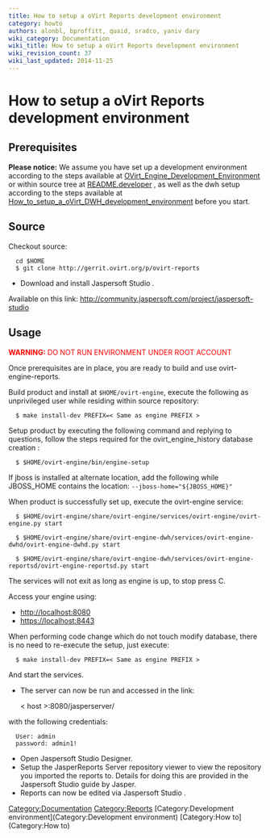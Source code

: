 ```yaml
---
title: How to setup a oVirt Reports development environment
category: howto
authors: alonbl, bproffitt, quaid, sradco, yaniv dary
wiki_category: Documentation
wiki_title: How to setup a oVirt Reports development environment
wiki_revision_count: 37
wiki_last_updated: 2014-11-25
---
```


# How to setup a oVirt Reports development environment

## Prerequisites

<b>Please notice:</b> We assume you have set up a development environment according to the steps available at [OVirt_Engine_Development_Environment](http://www.ovirt.org/OVirt_Engine_Development_Environment) or within source tree at [README.developer](http://gerrit.ovirt.org/gitweb?p=ovirt-engine.git;a=blob;f=README.developer;hb=HEAD) , as well as the dwh setup according to the steps available at [How_to_setup_a_oVirt_DWH_development_environment](http://www.ovirt.org/index.php?title=How_to_setup_a_oVirt_DWH_development_environment) before you start.

## Source

Checkout source:

      cd $HOME
      $ git clone http://gerrit.ovirt.org/p/ovirt-reports

*   Download and install Jaspersoft Studio .

Available on this link: <http://community.jaspersoft.com/project/jaspersoft-studio>

## Usage

<font color=red><b>WARNING:</b> DO NOT RUN ENVIRONMENT UNDER ROOT ACCOUNT</font>

Once prerequisites are in place, you are ready to build and use ovirt-engine-reports.

Build product and install at `$HOME/ovirt-engine`, execute the following as unprivileged user while residing within source repository:

      $ make install-dev PREFIX=< Same as engine PREFIX >

Setup product by executing the following command and replying to questions, follow the steps required for the ovirt_engine_history database creation :

      $ $HOME/ovirt-engine/bin/engine-setup

If jboss is installed at alternate location, add the following while JBOSS_HOME contains the location: `--jboss-home="${JBOSS_HOME}"`

When product is successfully set up, execute the ovirt-engine service:

      $ $HOME/ovirt-engine/share/ovirt-engine/services/ovirt-engine/ovirt-engine.py start

      $ $HOME/ovirt-engine/share/ovirt-engine-dwh/services/ovirt-engine-dwhd/ovirt-engine-dwhd.py start

      $ $HOME/ovirt-engine/share/ovirt-engine-dwh/services/ovirt-engine-reportsd/ovirt-engine-reportsd.py start

The services will not exit as long as engine is up, to stop press <Ctrl>C.

Access your engine using:

*   <http://localhost:8080>
*   <https://localhost:8443>

When performing code change which do not touch modify database, there is no need to re-execute the setup, just execute:

      $ make install-dev PREFIX=< Same as engine PREFIX >

And start the services.

*   The server can now be run and accessed in the link:

      < host >:8080/jasperserver/

with the following credentials:

      User: admin
      password: admin1!

*   Open Jaspersoft Studio Designer.
*   Setup the JasperReports Server repository viewer to view the repository you imported the reports to. Details for doing this are provided in the Jaspersoft Studio guide by Jasper.
*   Reports can now be edited via Jaspersoft Studio .

<Category:Documentation> <Category:Reports> [Category:Development environment](Category:Development environment) [Category:How to](Category:How to)
